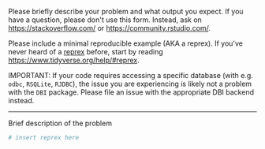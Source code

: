 Please briefly describe your problem and what output you expect. If you have a question, please don't use this form. Instead, ask on <https://stackoverflow.com/> or <https://community.rstudio.com/>.

Please include a minimal reproducible example (AKA a reprex). If you've never heard of a [reprex](http://reprex.tidyverse.org/) before, start by reading <https://www.tidyverse.org/help/#reprex>.

IMPORTANT: If your code requires accessing a specific database (with e.g. `odbc`, `RSQLite`, `RJDBC`), the issue you are experiencing is likely not a problem with the `DBI` package.  Please file an issue with the appropriate DBI backend instead.

---

Brief description of the problem

```r
# insert reprex here
```
